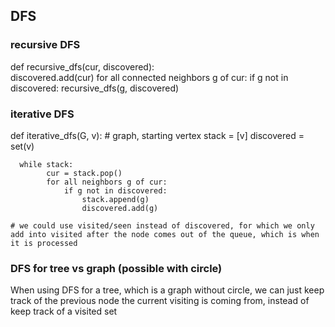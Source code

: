## DFS

### recursive DFS
  def recursive_dfs(cur, discovered):  
    discovered.add(cur)
    for all connected neighbors g of cur:
        if g not in discovered:
            recursive_dfs(g, discovered)

### iterative DFS
  def iterative_dfs(G, v):
      # graph, starting vertex
      stack = [v]
      discovered = set(v)

      while stack:
            cur = stack.pop()
            for all neighbors g of cur:
                if g not in discovered:
                    stack.append(g)
                    discovered.add(g)                                            

    # we could use visited/seen instead of discovered, for which we only add into visited after the node comes out of the queue, which is when it is processed

### DFS for tree vs graph (possible with circle)
When using DFS for a tree, which is a graph without circle, we can just keep track of the previous node the current visiting is coming from, instead of keep track of a visited set